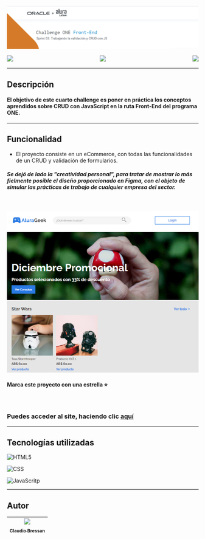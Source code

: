 ![Challenge 1 - ONE + Alura Latan](assets/imagesRM/banner.png)
<p align="center"> 
   <img align="left" src="https://img.shields.io/badge/status-Liberada-green">
   <img src="https://img.shields.io/badge/versión-v1.0.0-green">
   <img align="right" src="https://img.shields.io/badge/fecha-Noviembre 2022-green">
</p>

---

## Descripción
#### El objetivo de este cuarto challenge es poner en práctica los conceptos aprendidos sobre CRUD con JavaScript en la ruta Front-End del programa **ONE**.
---
## Funcionalidad
  
 - El proyecto consiste en un eCommerce, con todas las funcionalidades de un CRUD y validación de formularios.     
   

##### Se dejó de lado la "creatividad personal", para tratar de mostrar lo más fielmente posible el diseño proporcionado en **Figma**, con el objeto de simular las prácticas de trabajo de cualquier empresa del sector. 

&nbsp;

![funcionalidad encriptado](assets/imagesRM/ecommerce.png) 

#### Marca este proyecto con una estrella ⭐

&nbsp;

### Puedes acceder al site, haciendo clic [**aquí**](https://Claubress.github.io/ONE-Alura-Challenge04/)
---
## Tecnologías utilizadas
![HTML5](https://img.shields.io/badge/-HTML5-red)

![CSS](https://img.shields.io/badge/CSS-blue)

![JavaScritp](https://img.shields.io/badge/-JavaScript-yellow)

---
## Autor
[<img src="https://avatars.githubusercontent.com/u/64297088?v=4" width=115><br><sub>Claudio Bressan</sub>](https://github.com/Claubress) |
 :---: |

